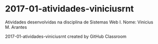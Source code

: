 # 2017-01-atividades-viniciusrnt

Atividades desenvolvidas na disciplina de Sistemas Web I.
Nome: Vinicius M. Arantes

2017-01-atividades-viniciusrnt created by GitHub Classroom

